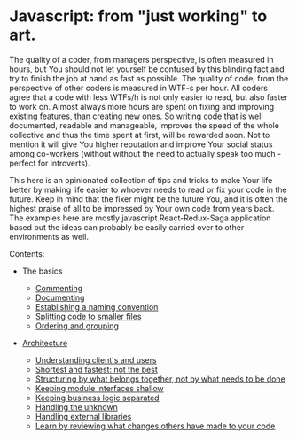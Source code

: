 # Javascript: from "just working" to art.

The quality of a coder, from managers perspective, is often measured in hours, but You should not let yourself be
confused by this blinding fact and try to finish the job at hand as fast as possible. The quality of code, from the
perspective of other coders is measured in WTF-s per hour. All coders agree that a code with less WTFs/h is not only
easier to read, but also faster to work on. Almost always more hours are spent on fixing and improving existing features,
than creating new ones. So writing code that is well documented, readable and manageable, improves the speed of the
whole collective and thus the time spent at first, will be rewarded soon. Not to mention it will give You higher
reputation and improve Your social status among co-workers (without without the need to actually speak too much - perfect
for introverts).

This here is an opinionated collection of tips and tricks to make Your life better by making life easier to whoever
needs to read or fix your code in the future. Keep in mind that the fixer might be the future You, and it is often the
highest praise of all to be impressed by Your own code from years back. The examples here are mostly javascript
React-Redux-Saga application based but the ideas can probably be easily carried over to other environments as well. 

Contents:

* The basics
  * [Commenting](./Basics/Commenting.md)
  * [Documenting](./Basics/Documenting.md)
  * [Establishing a naming convention](./Basics/Naming_functions_and_variables.md)
  * [Splitting code to smaller files](./Basics/Splitting_code.md)
  * [Ordering and grouping](./Basics/Ordering_and_grouping.md)
  
* [Architecture](./Architecture/Architecture.md)
  * [Understanding client's and users](./Architecture/Understanding_your_client_and_user.md)
  * [Shortest and fastest: not the best](./Architecture/Shortest_and_fastest_not_the_best.md)
  * [Structuring by what belongs together, not by what needs to be done](./Architecture/Molularizing_by_what_belongs_together_not_by_task_at_hand.md)
  * [Keeping module interfaces shallow](./Architecture/Keeping_module_interfaces_shallow.md)
  * [Keeping business logic separated](./Architecture/Keeping_business_logic_separated.md)
  * [Handling the unknown](./Architecture/Handling_the_unknown.md)
  * [Handling external libraries](./Architecture/Handling_external_libraries.md)
  * [Learn by reviewing what changes others have made to your code](./Architecture/Learn_by_review.md)
